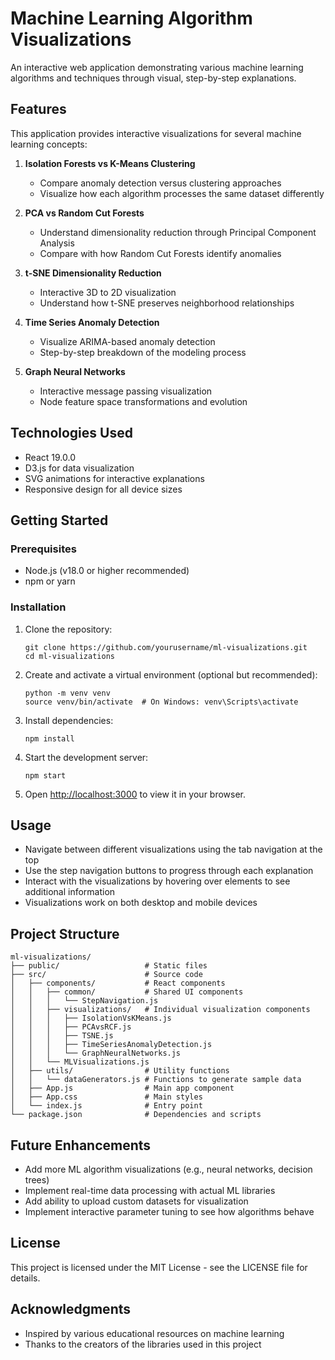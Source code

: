 # Machine Learning Algorithm Visualizations

An interactive web application demonstrating various machine learning algorithms and techniques through visual, step-by-step explanations.

## Features

This application provides interactive visualizations for several machine learning concepts:

1. **Isolation Forests vs K-Means Clustering**
   - Compare anomaly detection versus clustering approaches
   - Visualize how each algorithm processes the same dataset differently

2. **PCA vs Random Cut Forests**
   - Understand dimensionality reduction through Principal Component Analysis
   - Compare with how Random Cut Forests identify anomalies

3. **t-SNE Dimensionality Reduction**
   - Interactive 3D to 2D visualization
   - Understand how t-SNE preserves neighborhood relationships

4. **Time Series Anomaly Detection**
   - Visualize ARIMA-based anomaly detection
   - Step-by-step breakdown of the modeling process

5. **Graph Neural Networks**
   - Interactive message passing visualization
   - Node feature space transformations and evolution

## Technologies Used

- React 19.0.0
- D3.js for data visualization
- SVG animations for interactive explanations
- Responsive design for all device sizes

## Getting Started

### Prerequisites

- Node.js (v18.0 or higher recommended)
- npm or yarn

### Installation

1. Clone the repository:
   ```
   git clone https://github.com/yourusername/ml-visualizations.git
   cd ml-visualizations
   ```

2. Create and activate a virtual environment (optional but recommended):
   ```
   python -m venv venv
   source venv/bin/activate  # On Windows: venv\Scripts\activate
   ```

3. Install dependencies:
   ```
   npm install
   ```

4. Start the development server:
   ```
   npm start
   ```

5. Open [http://localhost:3000](http://localhost:3000) to view it in your browser.

## Usage

- Navigate between different visualizations using the tab navigation at the top
- Use the step navigation buttons to progress through each explanation
- Interact with the visualizations by hovering over elements to see additional information
- Visualizations work on both desktop and mobile devices

## Project Structure

```
ml-visualizations/
├── public/                   # Static files
├── src/                      # Source code
│   ├── components/           # React components
│   │   ├── common/           # Shared UI components
│   │   │   └── StepNavigation.js
│   │   ├── visualizations/   # Individual visualization components
│   │   │   ├── IsolationVsKMeans.js
│   │   │   ├── PCAvsRCF.js
│   │   │   ├── TSNE.js
│   │   │   ├── TimeSeriesAnomalyDetection.js
│   │   │   └── GraphNeuralNetworks.js
│   │   └── MLVisualizations.js
│   ├── utils/                # Utility functions
│   │   └── dataGenerators.js # Functions to generate sample data
│   ├── App.js                # Main app component
│   ├── App.css               # Main styles
│   └── index.js              # Entry point
└── package.json              # Dependencies and scripts
```

## Future Enhancements

- Add more ML algorithm visualizations (e.g., neural networks, decision trees)
- Implement real-time data processing with actual ML libraries
- Add ability to upload custom datasets for visualization
- Implement interactive parameter tuning to see how algorithms behave

## License

This project is licensed under the MIT License - see the LICENSE file for details.

## Acknowledgments

- Inspired by various educational resources on machine learning
- Thanks to the creators of the libraries used in this project
